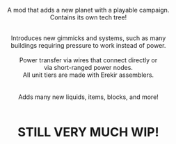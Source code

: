 
<div align = center>

  A mod that adds a new planet with a playable campaign. <br>
  Contains its own tech tree! <br> <br>
  
  Introduces new gimmicks and systems, such as many <br>
  buildings requiring pressure to work instead of power. <br> <br>
  Power transfer via wires that connect directly or <br>
  via short-ranged power nodes. <br>
  All unit tiers are made with Erekir assemblers. <br>
  <br>
 <br>
  Adds many new liquids, items, blocks, and more!
  <br> <br>
  # STILL VERY MUCH WIP!
